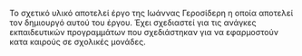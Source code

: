 Το σχετικό υλικό αποτελεί έργο της Ιωάννας Γεροσίδερη η οποία αποτελεί τον δημιουργό αυτού του έργου.
Έχει σχεδιαστεί για τις ανάγκες εκπαιδευτικών προγραμμάτων που σχεδιάστηκαν για να εφαρμοστούν κατα καιρούς σε σχολικές μονάδες.
